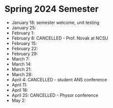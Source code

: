# Spring 2024 Semester

- January 18: semester welcome, unit testing
- January 25:
- February 1:
- February 8: CANCELLED - Prof. Novak at NCSU
- February 15:
- February 22:
- February 29:
- March 7:
- March 14:
- March 21:
- March 28:
- April 4: CANCELLED - student ANS conference
- April 11:
- April 18:
- April 25: CANCELLED - Physor conference
- May 2:
